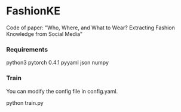 # FashionKE
Code of paper: "Who, Where, and What to Wear? Extracting Fashion Knowledge from Social Media"

### Requirements
python3
pytorch 0.4.1
pyyaml
json
numpy

### Train
You can modify the config file in config.yaml.

python train.py
